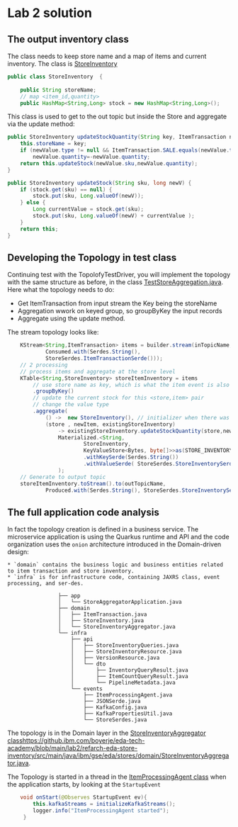 # Lab 2 solution

## The output inventory class

The class needs to keep store name and a map of items and current inventory. The class is [StoreInventory](https://github.ibm.com/boyerje/eda-tech-academy/blob/main/lab2/refarch-eda-store-inventory/src/main/java/ibm/gse/eda/stores/domain/StoreInventory.java)

```java
public class StoreInventory  {
    
    public String storeName;
    // map <item_id,quantity>
    public HashMap<String,Long> stock = new HashMap<String,Long>();
```

This class is used to get to the out topic but inside the Store and aggregate via the update method:

```java
public StoreInventory updateStockQuantity(String key, ItemTransaction newValue) {
    this.storeName = key;
    if (newValue.type != null && ItemTransaction.SALE.equals(newValue.type))
        newValue.quantity=-newValue.quantity;
    return this.updateStock(newValue.sku,newValue.quantity);
}

public StoreInventory updateStock(String sku, long newV) {
    if (stock.get(sku) == null) {
        stock.put(sku, Long.valueOf(newV));
    } else {
        Long currentValue = stock.get(sku);
        stock.put(sku, Long.valueOf(newV) + currentValue );
    }
    return this;
}
```

## Developing the Topology in test class

Continuing test with the TopolofyTestDriver, you will implement the topology with the same structure as before, in the class [TestStoreAggregation.java](https://github.ibm.com/boyerje/eda-tech-academy/blob/main/lab2/refarch-eda-store-inventory/src/test/java/ut/TestStoreAggregation.java). Here what the topology needs to do:

* Get ItemTransaction from input stream the Key being the storeName
* Aggregation wwork on keyed group, so groupByKey the input records
* Aggregate using the update method.

The stream topology looks like:

```java
    KStream<String,ItemTransaction> items = builder.stream(inTopicName, 
            Consumed.with(Serdes.String(),  
            StoreSerdes.ItemTransactionSerde()));  
    // 2 processing   
    // process items and aggregate at the store level 
    KTable<String,StoreInventory> storeItemInventory = items
        // use store name as key, which is what the item event is also using
        .groupByKey()
        // update the current stock for this <store,item> pair
        // change the value type
        .aggregate(
            () ->  new StoreInventory(), // initializer when there was no store in the table
            (store , newItem, existingStoreInventory) 
                -> existingStoreInventory.updateStockQuantity(store,newItem), 
                Materialized.<String, 
                        StoreInventory, 
                        KeyValueStore<Bytes, byte[]>>as(STORE_INVENTORY_KAFKA_STORE_NAME)
                        .withKeySerde(Serdes.String())
                        .withValueSerde( StoreSerdes.StoreInventorySerde())
                );   
    // Generate to output topic
    storeItemInventory.toStream().to(outTopicName,
            Produced.with(Serdes.String(), StoreSerdes.StoreInventorySerde()));

```

## The full application code analysis

In fact the topology creation is defined in a business service. The microservice application is using the Quarkus runtime and API and the code organization uses the `onion` architecture introduced in the Domain-driven design:

    * `domain` contains the business logic and business entities related to item transaction and store inventory.
    * `infra` is for infrastructure code, containing JAXRS class, event processing, and ser-des.

```
                ├── app
                │   └── StoreAggregatorApplication.java
                ├── domain
                │   ├── ItemTransaction.java
                │   ├── StoreInventory.java
                │   └── StoreInventoryAggregator.java
                └── infra
                    ├── api
                    │   ├── StoreInventoryQueries.java
                    │   ├── StoreInventoryResource.java
                    │   ├── VersionResource.java
                    │   └── dto
                    │       ├── InventoryQueryResult.java
                    │       ├── ItemCountQueryResult.java
                    │       └── PipelineMetadata.java
                    └── events
                        ├── ItemProcessingAgent.java
                        ├── JSONSerde.java
                        ├── KafkaConfig.java
                        ├── KafkaPropertiesUtil.java
                        └── StoreSerdes.java
```

The topology is in the Domain layer in the [StoreInventoryAggregator class]()https://github.ibm.com/boyerje/eda-tech-academy/blob/main/lab2/refarch-eda-store-inventory/src/main/java/ibm/gse/eda/stores/domain/StoreInventoryAggregator.java.

The Topology is started in a thread in the [ItemProcessingAgent class](https://github.ibm.com/boyerje/eda-tech-academy/blob/main/lab2/refarch-eda-store-inventory/src/main/java/ibm/gse/eda/stores/infra/events/ItemProcessingAgent.java) when the application starts, by looking at the `StartupEvent`

```java
    void onStart(@Observes StartupEvent ev){
        this.kafkaStreams = initializeKafkaStreams();
		logger.info("ItemProcessingAgent started");
     }
```

